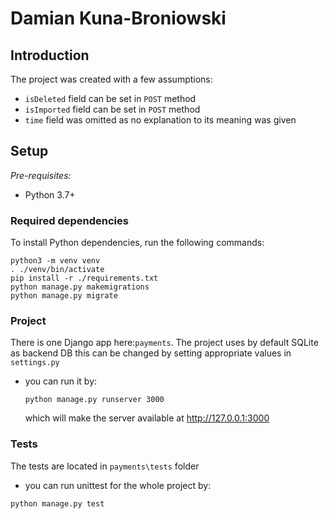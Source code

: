# Damian Kuna-Broniowski

## Introduction

The project was created with a few assumptions:
   - `isDeleted` field can be set in `POST` method
   - `isImported` field can be set in `POST` method
   -  `time` field was omitted as no explanation to its meaning was given

## Setup

*Pre-requisites:*
- Python 3.7+

### Required dependencies

To install Python dependencies, run the following commands:

```
python3 -m venv venv
. ./venv/bin/activate
pip install -r ./requirements.txt
python manage.py makemigrations
python manage.py migrate
```

### Project 
There is one Django app here:`payments`. The project uses by default SQLite as backend DB this can be changed by setting appropriate values in `settings.py`

- you can run it by:
 
  ```
  python manage.py runserver 3000
  ```
  which will make the server available at http://127.0.0.1:3000


### Tests
The tests are located in `payments\tests` folder
- you can run unittest for the whole project by:
```
python manage.py test
```

